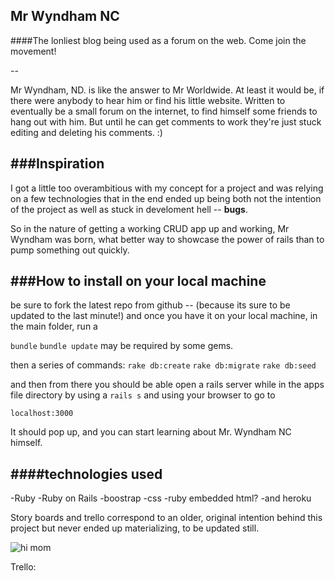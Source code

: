 ## Mr Wyndham NC

####The lonliest blog being used as a forum on the web. Come join the movement!

--


Mr Wyndham, ND. is like the answer to Mr Worldwide.  At least it would be, if there were anybody to hear him or find his little website.  Written to eventually be a small forum on the internet, to find himself some friends to hang out with him.  But until he can get comments to work they're just stuck editing and deleting his comments.  :)



###Inspiration
--
I got a little too overambitious with my concept for a project and was relying on a few technologies that in the end ended up being both not the intention of the project as well as stuck in develoment hell -- **bugs**.

So in the nature of getting a working CRUD app up and working, Mr Wyndham was born, what better way to showcase the power of rails than to pump something out quickly.



###How to install on your local machine
--

be sure to fork the latest repo from github -- (because its sure to be updated to the last minute!) and once you have it on your local machine, in the main folder, run a

`bundle`
`bundle update` may be required by some gems.

then a series of commands:
`rake db:create`
`rake db:migrate`
`rake db:seed`

and then from there you should be able open a rails server while in the apps file directory by using a
`rails s`
and using your browser to go to

```
localhost:3000
```

It should pop up, and you can start learning about Mr. Wyndham NC himself.

####technologies used
--

-Ruby
-Ruby on Rails
-boostrap
-css
-ruby embedded html?
-and heroku



Story boards and trello correspond to an older, original intention behind this project but never ended up materializing, to be updated still.

![hi mom](https://i.imgur.com/k6cV3qg.png)

Trello:
